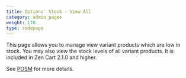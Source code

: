 ```yaml
---
title: Options' Stock - View All
category: admin_pages
weight: 170
type: codepage
---
```


This page allows you to manage view variant products which are low in stock.  You may also view the stock levels of all variant products.   It is included in Zen Cart 2.1.0 and higher. 

See [POSM](/user/running/posm/) for more details. 

